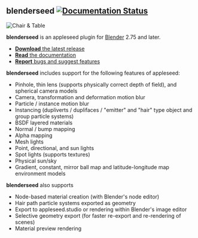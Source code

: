## blenderseed [![Documentation Status](https://readthedocs.org/projects/appleseed-blenderseed/badge/?version=latest)](https://readthedocs.org/projects/appleseed-blenderseed/)

![Chair & Table](https://github.com/appleseedhq/appleseedhq.github.io/raw/master/img/renders/chair-and-table.png)

**blenderseed** is an appleseed plugin for [Blender](https://www.blender.org/) 2.75 and later.

* [**Download** the latest release](https://github.com/appleseedhq/blenderseed/releases)
* [**Read** the documentation](https://appleseed-blenderseed.readthedocs.io/)
* [**Report** bugs and suggest features](https://github.com/appleseedhq/blenderseed/issues)

**blenderseed** includes support for the following features of appleseed:  
* Pinhole, thin lens (supports physically correct depth of field), and spherical camera models
* Camera, transformation and deformation motion blur
* Particle / instance motion blur
* Instancing (dupliverts / duplifaces / "emitter" and "hair" type object and group particle systems)
* BSDF layered materials
* Normal / bump mapping
* Alpha mapping
* Mesh lights
* Point, directional, and sun lights
* Spot lights (supports textures)
* Physical sun/sky
* Gradient, constant, mirror ball map and latitude-longitude map environment models

**blenderseed** also supports 
* Node-based material creation (with Blender's node editor)
* Hair path particle systems exported as geometry
* Export to appleseed.studio or rendering within Blender's image editor
* Selective geometry export (for faster re-export and re-rendering of scenes)
* Material preview rendering
